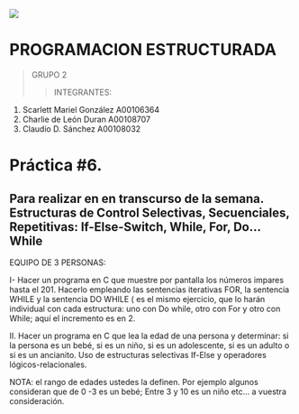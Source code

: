 ![](https://upload.wikimedia.org/wikipedia/commons/e/e4/LOGO_UNAPEC.png)

# PROGRAMACION ESTRUCTURADA

> GRUPO 2
>>INTEGRANTES:
1. Scarlett Mariel González            A00106364
2. Charlie de León Duran               A00108707
3. Claudio D. Sánchez                  A00108032
















# Práctica \#6. 
## Para realizar en en transcurso de la semana. Estructuras de Control Selectivas, Secuenciales, Repetitivas: If-Else-Switch, While, For, Do... While 

EQUIPO DE 3 PERSONAS:

 

I- Hacer un programa en C que muestre por pantalla los números impares hasta el 201. Hacerlo empleando las sentencias iterativas FOR, la sentencia WHILE y la sentencia DO WHILE ( es el mismo ejercicio, que lo harán individual con cada estructura: uno con Do while, otro con For y otro con While; aquí el incremento es en 2.

 

 

II. Hacer un programa en C que lea la edad de una persona y determinar: si la persona es un bebé, si es un niño, si es un adolescente, si es un adulto o si es un ancianito. Uso de estructuras selectivas If-Else y operadores lógicos-relacionales.

NOTA: el rango de edades ustedes la definen. Por ejemplo algunos consideran que de 0 -3 es un bebé; Entre 3 y 10 es un niño etc... a vuestra consideración. 
